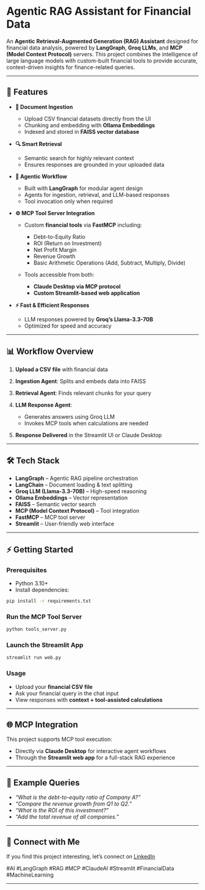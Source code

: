 # Agentic RAG Assistant for Financial Data

An **Agentic Retrieval-Augmented Generation (RAG) Assistant** designed for financial data analysis, powered by **LangGraph**, **Groq LLMs**, and **MCP (Model Context Protocol)** servers. This project combines the intelligence of large language models with custom-built financial tools to provide accurate, context-driven insights for finance-related queries.

---

## 🚀 Features

* **📂 Document Ingestion**

  * Upload CSV financial datasets directly from the UI
  * Chunking and embedding with **Ollama Embeddings**
  * Indexed and stored in **FAISS vector database**

* **🔍 Smart Retrieval**

  * Semantic search for highly relevant context
  * Ensures responses are grounded in your uploaded data

* **🤖 Agentic Workflow**

  * Built with **LangGraph** for modular agent design
  * Agents for ingestion, retrieval, and LLM-based responses
  * Tool invocation only when required

* **⚙️ MCP Tool Server Integration**

  * Custom **financial tools** via **FastMCP** including:

    * Debt-to-Equity Ratio
    * ROI (Return on Investment)
    * Net Profit Margin
    * Revenue Growth
    * Basic Arithmetic Operations (Add, Subtract, Multiply, Divide)
  * Tools accessible from both:

    * **Claude Desktop via MCP protocol**
    * **Custom Streamlit-based web application**

* **⚡ Fast & Efficient Responses**

  * LLM responses powered by **Groq’s Llama-3.3-70B**
  * Optimized for speed and accuracy

---

## 📊 Workflow Overview

1. **Upload a CSV file** with financial data
2. **Ingestion Agent**: Splits and embeds data into FAISS
3. **Retrieval Agent**: Finds relevant chunks for your query
4. **LLM Response Agent**:

   * Generates answers using Groq LLM
   * Invokes MCP tools when calculations are needed
5. **Response Delivered** in the Streamlit UI or Claude Desktop

---

## 🛠️ Tech Stack

* **LangGraph** – Agentic RAG pipeline orchestration
* **LangChain** – Document loading & text splitting
* **Groq LLM (Llama-3.3-70B)** – High-speed reasoning
* **Ollama Embeddings** – Vector representation
* **FAISS** – Semantic vector search
* **MCP (Model Context Protocol)** – Tool integration
* **FastMCP** – MCP tool server
* **Streamlit** – User-friendly web interface

---

## ⚡ Getting Started

### Prerequisites

* Python 3.10+
* Install dependencies:

```bash
pip install -r requirements.txt
```

### Run the MCP Tool Server

```bash
python tools_server.py
```

### Launch the Streamlit App

```bash
streamlit run web.py
```

### Usage

* Upload your **financial CSV file**
* Ask your financial query in the chat input
* View responses with **context + tool-assisted calculations**

---

## 🌐 MCP Integration

This project supports MCP tool execution:

* Directly via **Claude Desktop** for interactive agent workflows
* Through the **Streamlit web app** for a full-stack RAG experience

---

## 📌 Example Queries

* *“What is the debt-to-equity ratio of Company A?”*
* *“Compare the revenue growth from Q1 to Q2.”*
* *“What is the ROI of this investment?”*
* *“Add the total revenue of all companies.”*

---

## 🤝 Connect with Me

If you find this project interesting, let’s connect on [LinkedIn](https://www.linkedin.com/in/bibek-barik/)

\#AI #LangGraph #RAG #MCP #ClaudeAI #Streamlit #FinancialData #MachineLearning

---
